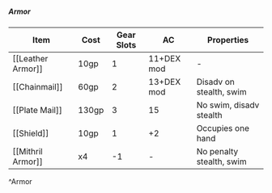 ##### Armor
| Item              | Cost  | Gear Slots | AC         | Properties               |
| ----------------- | ----- | ---------- | ---------- | ------------------------ |
| [[Leather Armor]] | 10gp  | 1          | 11+DEX mod | -                        |
| [[Chainmail]]     | 60gp  | 2          | 13+DEX mod | Disadv on stealth, swim  |
| [[Plate Mail]]    | 130gp | 3          | 15         | No swim, disadv stealth  |
| [[Shield]]        | 10gp  | 1          | +2         | Occupies one hand        |
| [[Mithril Armor]] | x4    | -1         | -          | No penalty stealth, swim |
^Armor